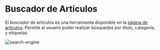 # Buscador de Artículos
 
El *buscador* de artículos es una herramienta disponible en la [página de articulos](https://www.codenjobs.com/blogs). Permite al usuario poder realizar búsquedas por titulo, categoría, y etiquetas
 
![search-engine](https://res.cloudinary.com/codenjobs/image/upload/v1660682396/user/file/j9bzobnb9llvpy0phugr.png)
